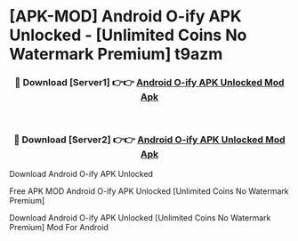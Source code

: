 # [APK-MOD] Android O-ify APK Unlocked - [Unlimited Coins No Watermark Premium] t9azm



<div align="center">
<h3>🔴 Download [Server1] 👉👉 <a href="https://momento.my/?title=Android_O-ify_APK_Unlocked">Android O-ify APK Unlocked Mod Apk</a></h3><br>

<h3>🔴 Download [Server2] 👉👉 <a href="https://momento.my/?title=Android_O-ify_APK_Unlocked">Android O-ify APK Unlocked Mod Apk</a></h3>
</div>



Download Android O-ify APK Unlocked 

Free APK MOD Android O-ify APK Unlocked [Unlimited Coins No Watermark Premium]

Download Android O-ify APK Unlocked [Unlimited Coins No Watermark Premium] Mod For Android
